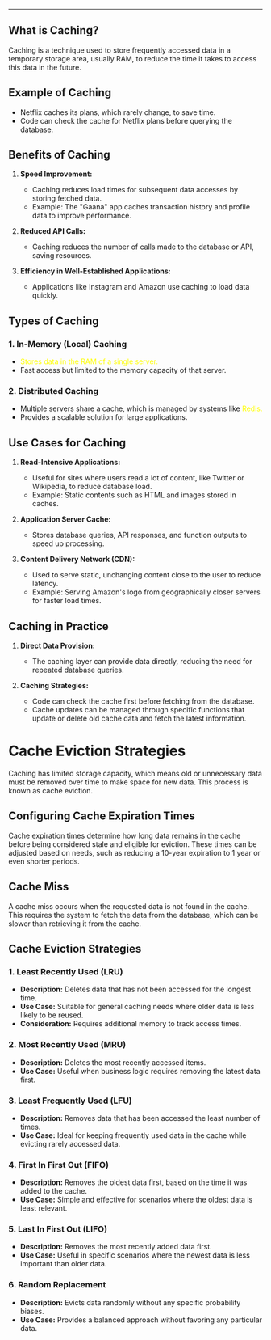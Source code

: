 
-----
## What is Caching?

Caching is a technique used to store frequently accessed data in a temporary storage area, usually RAM, to reduce the time it takes to access this data in the future.

## Example of Caching

- Netflix caches its plans, which rarely change, to save time.
- Code can check the cache for Netflix plans before querying the database.

## Benefits of Caching

1. **Speed Improvement:**
   - Caching reduces load times for subsequent data accesses by storing fetched data.
   - Example: The "Gaana" app caches transaction history and profile data to improve performance.

2. **Reduced API Calls:**
   - Caching reduces the number of calls made to the database or API, saving resources.

3. **Efficiency in Well-Established Applications:**
   - Applications like Instagram and Amazon use caching to load data quickly.

## Types of Caching

### 1. In-Memory (Local) Caching
- <font color="#ffff00">Stores data in the RAM of a single server.</font>
- Fast access but limited to the memory capacity of that server.

### 2. Distributed Caching
- Multiple servers share a cache, which is managed by systems like <font color="#ffff00">Redis.</font>
- Provides a scalable solution for large applications.

## Use Cases for Caching

1. **Read-Intensive Applications:**
   - Useful for sites where users read a lot of content, like Twitter or Wikipedia, to reduce database load.
   - Example: Static contents such as HTML and images stored in caches.

2. **Application Server Cache:**
   - Stores database queries, API responses, and function outputs to speed up processing.

3. **Content Delivery Network (CDN):**
   - Used to serve static, unchanging content close to the user to reduce latency.
   - Example: Serving Amazon's logo from geographically closer servers for faster load times.

## Caching in Practice

1. **Direct Data Provision:**
   - The caching layer can provide data directly, reducing the need for repeated database queries.

2. **Caching Strategies:**
   - Code can check the cache first before fetching from the database.
   - Cache updates can be managed through specific functions that update or delete old cache data and fetch the latest information.


# Cache Eviction Strategies

Caching has limited storage capacity, which means old or unnecessary data must be removed over time to make space for new data. This process is known as cache eviction.

## Configuring Cache Expiration Times

Cache expiration times determine how long data remains in the cache before being considered stale and eligible for eviction. These times can be adjusted based on needs, such as reducing a 10-year expiration to 1 year or even shorter periods.

## Cache Miss

A cache miss occurs when the requested data is not found in the cache. This requires the system to fetch the data from the database, which can be slower than retrieving it from the cache.

## Cache Eviction Strategies

### 1. Least Recently Used (LRU)
- **Description:** Deletes data that has not been accessed for the longest time.
- **Use Case:** Suitable for general caching needs where older data is less likely to be reused.
- **Consideration:** Requires additional memory to track access times.

### 2. Most Recently Used (MRU)
- **Description:** Deletes the most recently accessed items.
- **Use Case:** Useful when business logic requires removing the latest data first.

### 3. Least Frequently Used (LFU)
- **Description:** Removes data that has been accessed the least number of times.
- **Use Case:** Ideal for keeping frequently used data in the cache while evicting rarely accessed data.

### 4. First In First Out (FIFO)
- **Description:** Removes the oldest data first, based on the time it was added to the cache.
- **Use Case:** Simple and effective for scenarios where the oldest data is least relevant.

### 5. Last In First Out (LIFO)
- **Description:** Removes the most recently added data first.
- **Use Case:** Useful in specific scenarios where the newest data is less important than older data.

### 6. Random Replacement
- **Description:** Evicts data randomly without any specific probability biases.
- **Use Case:** Provides a balanced approach without favoring any particular data.